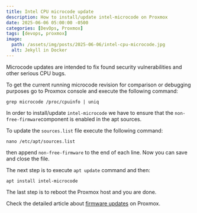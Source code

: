 ```yaml
---
title: Intel CPU microcode update
description: How to install/update intel-microcode on Proxmox
date: 2025-06-06 05:00:00 -0500
categories: [DevOps, Proxmox]
tags: [devops, proxmox]
image:
  path: /assets/img/posts/2025-06-06/intel-cpu-microcode.jpg
  alt: Jekyll in Docker
---
```


Microcode updates are intended to fix found security vulnerabilities and other serious CPU bugs.

To get the current running microcode revision for comparison or debugging purposes go to Proxmox console and
execute the following command:

```shell
grep microcode /proc/cpuinfo | uniq
```
In order to install/update `intel-microcode` we have to ensure that the `non-free-firmware`component is enabled 
in the apt sources.

To update the `sources.list` file execute the following command:

```shell
nano /etc/apt/sources.list
```
then append `non-free-firmware` to the end of each line. Now you can save and close the file.

The next step is to execute `apt update` command and then:

```shell
apt install intel-microcode
```
The last step is to reboot the Proxmox host and you are done.

Check the detailed article about [firmware updates](https://pve.proxmox.com/wiki/Firmware_Updates) on Proxmox.
